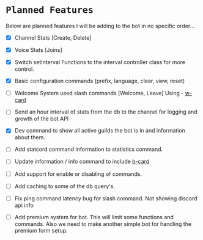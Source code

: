 # `Planned Features`

Below are planned features I will be adding to the bot in no specific order...

- [x] Channel Stats \[Create, Delete]

- [x] Voice Stats \[Joins]

- [x] Switch setInterval Functions to the interval controller class for more control.

- [x] Basic configuration commands (prefix, language, clear, view, reset)

- [ ] Welcome System used slash commands \[Welcome, Leave] Using - [w-card](https://github.com/AKORA-Studios/DiscordWelcomeCard)

- [ ] Send an hour interval of stats from the db to the channel for logging and growth of the bot API

- [x] Dev command to show all active guilds the bot is in and information about them.

- [ ] Add statcord command information to statistics command.

- [ ] Update information / info command to include [b-card](https://github.com/discord-card/bot)

- [ ] Add support for enable or disabling of commands.

- [ ] Add caching to some of the db query's.

- [ ] Fix ping command latency bug for slash command. Not showing discord api info

- [ ] Add premium system for bot. This will limit some functions and commands. Also we need to make another simple bot for handling the premium form setup.
